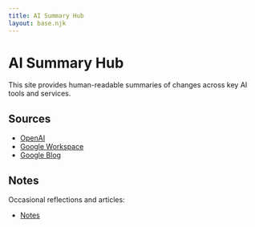```yaml
---
title: AI Summary Hub
layout: base.njk
---
```


# AI Summary Hub

This site provides human-readable summaries of changes across key AI tools and services.

## Sources

- [OpenAI](./summaries/openai)
- [Google Workspace](./summaries/googleworkspace)
- [Google Blog](./summaries/googleblog)



## Notes

Occasional reflections and articles:
- [Notes](./notes/)
